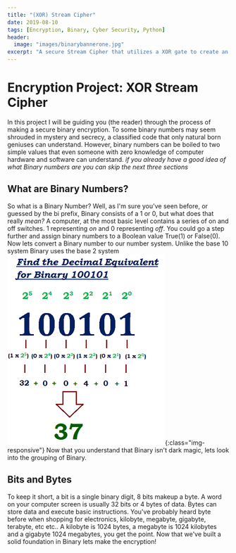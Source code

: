 ```yaml
---
title: "(XOR) Stream Cipher"
date: 2019-08-10
tags: [Encryption, Binary, Cyber Security, Python]
header:
  image: "images/binarybannerone.jpg"
excerpt: "A secure Stream Cipher that utilizes a XOR gate to create an encrypted code exchange"
---
```

# Encryption Project: XOR Stream Cipher
  In this project I will be guiding you (the reader) through the process of making a secure binary encryption.
  To some binary numbers may seem shrouded in mystery and secrecy, a classified code that only natural born
  geniuses can understand. However, binary numbers can be boiled to two simple values that even someone with
  zero knowledge of computer hardware and software can understand.
  *if you already have a good idea of what Binary numbers are you can skip the next three sections*


## What are Binary Numbers?
So what is a Binary Number? Well, as I'm sure you've seen before, or guessed by the bi prefix, Binary consists of a 1 or 0, but what does that really *mean?*
A computer, at the most basic level contains a series of on and off switches. 1 representing *on* and 0 representing *off*. You could go a step further and assign
binary numbers to a Boolean value True(1) or False(0). Now lets convert a Binary number to our number system. Unlike the base 10 system Binary uses the base 2 system
![binary-conversion](/images/binaryconversion.jpg){:class="img-responsive"}
Now that you understand that Binary isn't dark magic, lets look into the grouping of Binary.


## Bits and Bytes
To keep it short, a bit is a single binary digit, 8 bits makeup a byte. A word on your computer screen is usually 32 bits or 4 bytes of data. Bytes can store data and execute basic instructions. You've probably heard byte before when shopping for electronics, kilobyte, megabyte, gigabyte, terabyte, etc etc..
A kilobyte is 1024 bytes, a megabyte is 1024 kilobytes and a gigabyte 1024 megabytes, you get the point. Now that we've built a solid foundation in Binary lets make the
encryption! 
